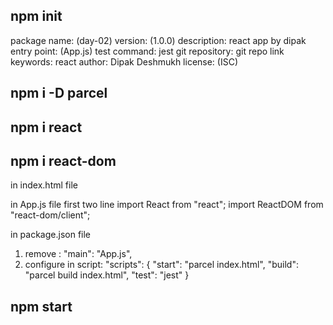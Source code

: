 ## npm init

package name: (day-02)
version: (1.0.0)
description: react app by dipak
entry point: (App.js)
test command: jest
git repository: git repo link
keywords: react
author: Dipak Deshmukh
license: (ISC)

## npm i -D parcel

## npm i react

## npm i react-dom

in index.html file

  <script type="module" src="App.js"></script>

in App.js file first two line
import React from "react";
import ReactDOM from "react-dom/client";

in package.json file

1. remove : "main": "App.js",
2. configure in script:
   "scripts": {
   "start": "parcel index.html",
   "build": "parcel build index.html",
   "test": "jest"
   }

## npm start
